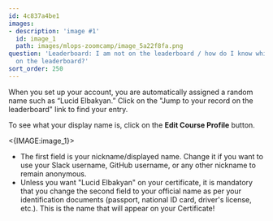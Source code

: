 ```yaml
---
id: 4c837a4be1
images:
- description: 'image #1'
  id: image_1
  path: images/mlops-zoomcamp/image_5a22f8fa.png
question: 'Leaderboard: I am not on the leaderboard / how do I know which one I am
  on the leaderboard?'
sort_order: 250
---
```


When you set up your account, you are automatically assigned a random name such as “Lucid Elbakyan.” Click on the "Jump to your record on the leaderboard" link to find your entry.

To see what your display name is, click on the **Edit Course Profile** button.

<{IMAGE:image_1}>

- The first field is your nickname/displayed name. Change it if you want to use your Slack username, GitHub username, or any other nickname to remain anonymous.
- Unless you want "Lucid Elbakyan" on your certificate, it is mandatory that you change the second field to your official name as per your identification documents (passport, national ID card, driver's license, etc.). This is the name that will appear on your Certificate!
